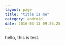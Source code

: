 ```yaml
---
layout: page
title: "title is me"
category: android
date: 2016-03-13 09:26:25
---
```


hello, this is test.
